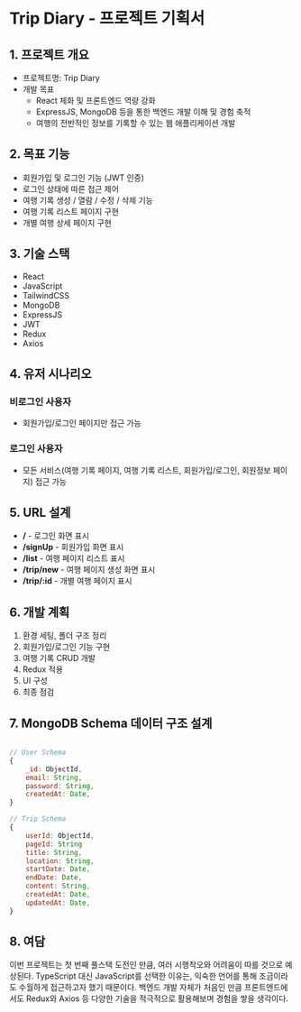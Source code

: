 # Trip Diary - 프로젝트 기획서

## 1. 프로젝트 개요

- 프로젝트명: Trip Diary
- 개발 목표
    - React 체화 및 프론트엔드 역량 강화
    - ExpressJS, MongoDB 등을 통한 백엔드 개발 이해 및 경험 축적
    - 여행의 전반적인 정보를 기록할 수 있는 웹 애플리케이션 개발

## 2. 목표 기능

- 회원가입 및 로그인 기능 (JWT 인증)
- 로그인 상태에 따른 접근 제어
- 여행 기록 생성 / 열람 / 수정 / 삭제 기능
- 여행 기록 리스트 페이지 구현
- 개별 여행 상세 페이지 구현

## 3. 기술 스택

- React
- JavaScript
- TailwindCSS
- MongoDB
- ExpressJS
- JWT
- Redux
- Axios

## 4. 유저 시나리오

### 비로그인 사용자

- 회원가입/로그인 페이지만 접근 가능

### 로그인 사용자

- 모든 서비스(여행 기록 페이지, 여행 기록 리스트, 회원가입/로그인, 회원정보 페이지) 접근 가능

## 5. URL 설계

- **/** - 로그인 화면 표시
- **/signUp** - 회원가입 화면 표시
- **/list** - 여행 페이지 리스트 표시
- **/trip/new** - 여행 페이지 생성 화면 표시
- **/trip/:id** - 개별 여행 페이지 표시

## 6. 개발 계획

1. 환경 세팅, 폴더 구조 정리
2. 회원가입/로그인 기능 구현
3. 여행 기록 CRUD 개발
4. Redux 적용
5. UI 구성
6. 최종 점검

## 7. MongoDB Schema 데이터 구조 설계

```javascript

// User Schema
{
    _id: ObjectId,
    email: String,
    password: String,
    createdAt: Date,
}

// Trip Schema
{
    userId: ObjectId,
    pageId: String
    title: String,
	location: String,
	startDate: Date,
	endDate: Date,
    content: String,
    createdAt: Date,
    updatedAt: Date,
}

```

## 8. 여담

이번 프로젝트는 첫 번째 풀스택 도전인 만큼, 여러 시행착오와 어려움이 따를 것으로 예상된다. TypeScript 대신 JavaScript를 선택한 이유는, 익숙한 언어를 통해 조금이라도 수월하게 접근하고자 했기 때문이다. 백엔드 개발 자체가 처음인 만큼 프론트엔드에서도 Redux와 Axios 등 다양한 기술을 적극적으로 활용해보며 경험을 쌓을 생각이다.